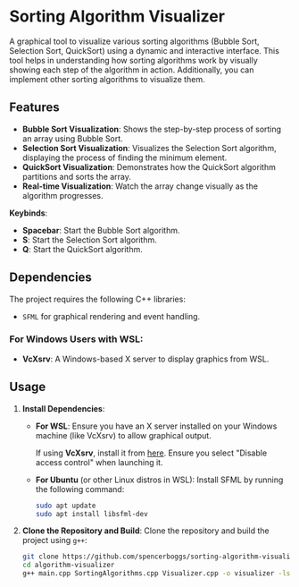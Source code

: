 # Sorting Algorithm Visualizer
A graphical tool to visualize various sorting algorithms (Bubble Sort, Selection Sort, QuickSort) using a dynamic and interactive interface. This tool helps in understanding how sorting algorithms work by visually showing each step of the algorithm in action. Additionally, you can implement other sorting algorithms to visualize them.

## Features
* **Bubble Sort Visualization**: Shows the step-by-step process of sorting an array using Bubble Sort.
* **Selection Sort Visualization**: Visualizes the Selection Sort algorithm, displaying the process of finding the minimum element.
* **QuickSort Visualization**: Demonstrates how the QuickSort algorithm partitions and sorts the array.
* **Real-time Visualization**: Watch the array change visually as the algorithm progresses.

**Keybinds**:
* **Spacebar**: Start the Bubble Sort algorithm.
* **S**: Start the Selection Sort algorithm.
* **Q**: Start the QuickSort algorithm.

## Dependencies
The project requires the following C++ libraries:
* `SFML` for graphical rendering and event handling.

### For Windows Users with WSL:
* **VcXsrv**: A Windows-based X server to display graphics from WSL.

## Usage
1. **Install Dependencies**:
   * **For WSL**:
     Ensure you have an X server installed on your Windows machine (like VcXsrv) to allow graphical output.
   
     If using **VcXsrv**, install it from [here](https://sourceforge.net/projects/vcxsrv/). Ensure you select "Disable access control" when launching it.

   * **For Ubuntu** (or other Linux distros in WSL):
     Install SFML by running the following command:

     ```bash
     sudo apt update
     sudo apt install libsfml-dev
     ```

2. **Clone the Repository and Build**:
   Clone the repository and build the project using `g++`:
   
   ```bash
   git clone https://github.com/spencerboggs/sorting-algorithm-visualizer.git
   cd algorithm-visualizer
   g++ main.cpp SortingAlgorithms.cpp Visualizer.cpp -o visualizer -lsfml-graphics -lsfml-window -lsfml-system
